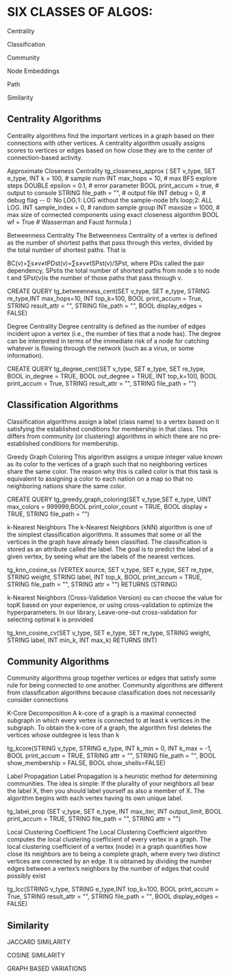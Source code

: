 # SIX CLASSES OF ALGOS:

Centrality

Classification

Community

Node Embeddings

Path

Similarity

## Centrality Algorithms
Centrality algorithms find the important vertices in a graph based on their connections with other vertices. A centrality algorithm usually assigns scores to vertices or edges based on how close they are to the center of connection-based activity.

Approximate Closeness Centrality
tg_closeness_approx (
SET v_type,
SET e_type,
INT k = 100, # sample num
INT max_hops = 10, # max BFS explore steps
DOUBLE epsilon = 0.1, # error parameter
BOOL print_accum = true, # output to console
STRING file_path = "", # output file
INT debug = 0, # debug flag -- 0: No LOG;1: LOG without the sample-node bfs loop;2: ALL LOG.
INT sample_index = 0, # random sample group
INT maxsize = 1000, # max size of connected components using exact closeness algorithm
BOOL wf = True # Wasserman and Faust formula
)

Betweenness Centrality
The Betweenness Centrality of a vertex is defined as the number of shortest paths that pass through this vertex, divided by the total number of shortest paths. That is

BC(v)=∑s≠v≠tPDst(v)=∑s≠v≠tSPst(v)/SPst,
where PDis called the pair dependency, SPstis the total number of shortest paths from node s to node t and SPst(v)is the number of those paths that pass through v.

CREATE QUERY tg_betweenness_cent(SET v_type, SET e_type,
STRING re_type,INT max_hops=10, INT top_k=100, BOOL print_accum = True,
STRING result_attr = "", STRING file_path = "", BOOL display_edges = FALSE)

Degree Centrality
Degree centrality is defined as the number of edges incident upon a vertex (i.e., the number of ties that a node has). The degree can be interpreted in terms of the immediate risk of a node for catching whatever is flowing through the network (such as a virus, or some information).

CREATE QUERY tg_degree_cent(SET v_type, SET e_type,
SET re_type, BOOL in_degree = TRUE, BOOL out_degree = TRUE,
INT top_k=100, BOOL print_accum = True, STRING result_attr = "",
STRING file_path = "")

## Classification Algorithms
Classification algorithms assign a label (class name) to a vertex based on it satisfying the established conditions for membership in that class. This differs from community (or clustering) algorithms in which there are no pre-established conditions for membership.

Greedy Graph Coloring
This algorithm assigns a unique integer value known as its color to the vertices of a graph such that no neighboring vertices share the same color. The reason why this is called color is that this task is equivalent to assigning a color to each nation on a map so that no neighboring nations share the same color.

CREATE QUERY tg_greedy_graph_coloring(SET v_type,SET e_type, UINT max_colors = 999999,BOOL print_color_count = TRUE, BOOL display = TRUE, STRING file_path = "")

k-Nearest Neighbors
The k-Nearest Neighbors (kNN) algorithm is one of the simplest classification algorithms. It assumes that some or all the vertices in the graph have already been classified. The classification is stored as an attribute called the label. The goal is to predict the label of a given vertex, by seeing what are the labels of the nearest vertices.

tg_knn_cosine_ss (VERTEX source, SET v_type, SET e_type, SET
re_type, STRING weight, STRING label, INT top_k,
BOOL print_accum = TRUE, STRING file_path = "", STRING attr = "")
RETURNS (STRING)

k-Nearest Neighbors (Cross-Validation Version)
ou can choose the value for topK based on your experience, or using cross-validation to optimize the hyperparameters. In our library, Leave-one-out cross-validation for selecting optimal k is provided

tg_knn_cosine_cv(SET v_type, SET e_type, SET re_type,
STRING weight, STRING label, INT min_k, INT max_k) RETURNS (INT)

## Community Algorithms
Community algorithms group together vertices or edges that satisfy some rule for being connected to one another. Community algorithms are different from classification algorithms because classification does not necessarily consider connections

K-Core Decomposition
A k-core of a graph is a maximal connected subgraph in which every vertex is connected to at least k vertices in the subgraph. To obtain the k-core of a graph, the algorithm first deletes the vertices whose outdegree is less than k

tg_kcore(STRING v_type, STRING e_type, INT k_min = 0, INT k_max = -1,
BOOL print_accum = TRUE, STRING attr = "", STRING file_path = "",
BOOL show_membership = FALSE, BOOL show_shells=FALSE)

Label Propagation
Label Propagation is a heuristic method for determining communities. The idea is simple: If the plurality of your neighbors all bear the label X, then you should label yourself as also a member of X. The algorithm begins with each vertex having its own unique label.

tg_label_prop (SET v_type, SET e_type, INT max_iter, INT output_limit,
BOOL print_accum = TRUE, STRING file_path = "", STRING attr = "")

Local Clustering Coefficient
The Local Clustering Coefficient algorithm computes the local clustering coefficient of every vertex in a graph. The local clustering coefficient of a vertex (node) in a graph quantifies how close its neighbors are to being a complete graph, where every two distinct vertices are connected by an edge. It is obtained by dividing the number edges between a vertex’s neighbors by the number of edges that could possibly exist

tg_lcc(STRING v_type, STRING e_type,INT top_k=100,
BOOL print_accum = True, STRING result_attr = "",
STRING file_path = "", BOOL display_edges = FALSE)
## Similarity
JACCARD SIMILARITY

COSINE SIMILARITY

GRAPH BASED VARIATIONS

